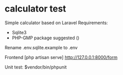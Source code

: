 # calculator test

Simple calculator based on Laravel
Requirements:
- Sqlite3
- PHP-GMP package suggested ()

Rename .env.sqlite.example to .env

Frontend [php artisan serve]
http://127.0.0.1:8000/form

Unit test: 
$vendor/bin/phpunit
